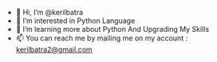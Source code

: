 - 👋 Hi, I’m @kerilbatra
- 👀 I’m interested in Python Language
- 🌱 I’m learning more about Python And Upgrading My Skills
- 📫 You can reach me by mailing me on my account : kerilbatra2@gmail.com


